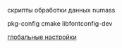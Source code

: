 скрипты обработки данных numass

pkg-config
cmake
libfontconfig-dev

[глобальные настройки](src/workspace.rs)